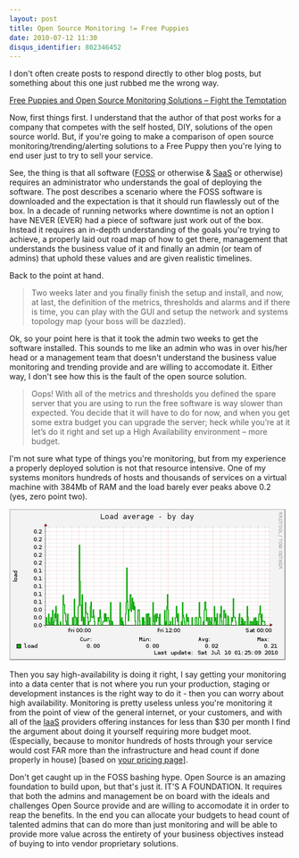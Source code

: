 ```yaml
---
layout: post
title: Open Source Monitoring != Free Puppies
date: 2010-07-12 11:30
disqus_identifier: 802346452
---
```


I don't often create posts to respond directly to other blog posts, but something about this one just rubbed me the wrong way.

[Free Puppies and Open Source Monitoring Solutions – Fight the Temptation](http://www.systemshepherd.com/aboutus/application-monitoring-blog/2010/06/27/3-free-puppies-and-open-source-monitoring-solutions-fight-the-temptation)

Now, first things first. I understand that the author of that post works for a company that competes with the self hosted, DIY, solutions of the open source world. But, if you're going to make a comparison of open source monitoring/trending/alerting solutions to a Free Puppy then you're lying to end user just to try to sell your service.

See, the thing is that all software ([FOSS](http://en.wikipedia.org/wiki/Free_and_open_source_software) or otherwise & [SaaS](http://en.wikipedia.org/wiki/SaaS) or otherwise) requires an administrator who understands the goal of deploying the software. The post describes a scenario where the FOSS software is downloaded and the expectation is that it should run flawlessly out of the box. In a decade of running networks where downtime is not an option I have NEVER (EVER) had a piece of software just work out of the box. Instead it requires an in-depth understanding of the goals you're trying to achieve, a properly laid out road map of how to get there, management that understands the business value of it and finally an admin (or team of admins) that uphold these values and are given realistic timelines.

Back to the point at hand.

> Two weeks later and you finally finish the setup and install, and now, at last, the definition of the metrics, thresholds and alarms and if there is time, you can play with the GUI and setup the network and systems topology map (your boss will be dazzled).

Ok, so your point here is that it took the admin two weeks to get the software installed. This sounds to me like an admin who was in over his/her head or a management team that doesn't understand the business value monitoring and trending provide and are willing to accomodate it. Either way, I don't see how this is the fault of the open source solution.

> Oops!  With all of the metrics and thresholds you defined the spare server that you are using to run the free software is way slower than expected.  You decide that it will have to do for now, and when you get some extra budget you can upgrade the server; heck while you’re at it let’s do it right and set up a High Availability environment – more budget.

I'm not sure what type of things you're monitoring, but from my experience a properly deployed solution is not that resource intensive. One of my systems monitors hundreds of hosts and thousands of services on a virtual machine with 384Mb of RAM and the load barely ever peaks above 0.2 (yes, zero point two).

![Load Average of 0.2](/assets/open-source-monitoring/load_avg.png)

Then you say high-availability is doing it right, I say getting your monitoring into a data center that is not where you run your production, staging or development instances is the right way to do it - then you can worry about high availability. Monitoring is pretty useless unless you're monitoring it from the point of view of the general internet, or your customers, and with all of the [IaaS](http://en.wikipedia.org/wiki/IaaS#Infrastructure) providers offering instances for less than $30 per month I find the argument about doing it yourself requiring more budget moot. (Especially, because to monitor hundreds of hosts through your service would cost FAR more than the infrastructure and head count if done properly in house) [based on [your pricing page](http://www.systemshepherd.com/whysystemshepherd/packagecomparison)].

Don't get caught up in the FOSS bashing hype. Open Source is an amazing foundation to build upon, but that's just it. IT'S A FOUNDATION. It requires that both the admins and management be on board with the ideals and challenges Open Source provide and are willing to accomodate it in order to reap the benefits. In the end you can allocate your budgets to head count of talented admins that can do more than just monitoring and will be able to provide more value across the entirety of your business objectives instead of buying to into vendor proprietary solutions.
